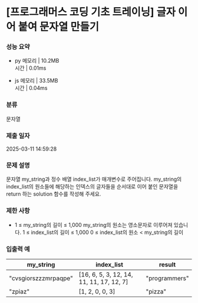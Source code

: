 # [프로그래머스 코딩 기초 트레이닝] 글자 이어 붙여 문자열 만들기

### 성능 요약

- py
  메모리 | 10.2MB  
  시간 | 0.01ms

- js
  메모리 | 33.5MB  
  시간 | 0.04ms

### 분류

문자열

### 제출 일자

2025-03-11 14:59:28

### 문제 설명

문자열 my_string과 정수 배열 index_list가 매개변수로 주어집니다. my_string의 index_list의 원소들에 해당하는 인덱스의 글자들을 순서대로 이어 붙인 문자열을 return 하는 solution 함수를 작성해 주세요.

### 제한 사항

- 1 ≤ my_string의 길이 ≤ 1,000
  my_string의 원소는 영소문자로 이루어져 있습니다.
  1 ≤ index_list의 길이 ≤ 1,000
  0 ≤ index_list의 원소 < my_string의 길이

### 입출력 예

| my_string            | index_list                               | result        |
| -------------------- | ---------------------------------------- | ------------- |
| "cvsgiorszzzmrpaqpe" | [16, 6, 5, 3, 12, 14, 11, 11, 17, 12, 7] | "programmers" |
| "zpiaz"              | [1, 2, 0, 0, 3]                          | "pizza"       |
